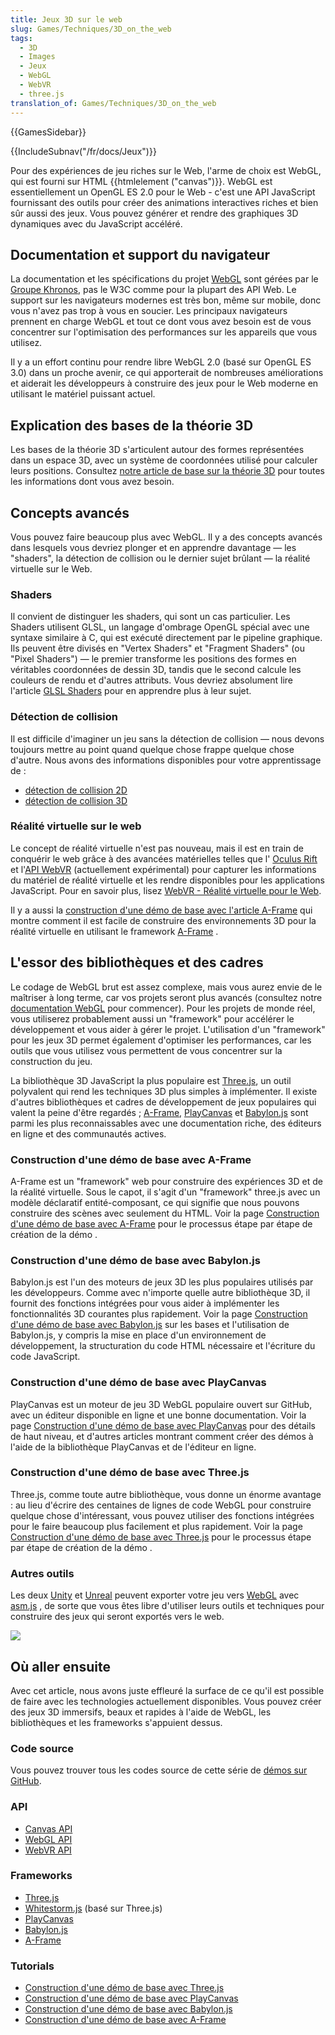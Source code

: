 ```yaml
---
title: Jeux 3D sur le web
slug: Games/Techniques/3D_on_the_web
tags:
  - 3D
  - Images
  - Jeux
  - WebGL
  - WebVR
  - three.js
translation_of: Games/Techniques/3D_on_the_web
---
```

{{GamesSidebar}}

{{IncludeSubnav("/fr/docs/Jeux")}}

Pour des expériences de jeu riches sur le Web, l'arme de choix est WebGL, qui est fourni sur HTML {{htmlelement ("canvas")}}. WebGL est essentiellement un OpenGL ES 2.0 pour le Web - c'est une API JavaScript fournissant des outils pour créer des animations interactives riches et bien sûr aussi des jeux. Vous pouvez générer et rendre des graphiques 3D dynamiques avec du JavaScript accéléré.

## Documentation et support du navigateur

La documentation et les spécifications du projet [WebGL](/fr/docs/Web/API/WebGL_API) sont gérées par le [Groupe Khronos](https://www.khronos.org/), pas le W3C comme pour la plupart des API Web. Le support sur les navigateurs modernes est très bon, même sur mobile, donc vous n'avez pas trop à vous en soucier. Les principaux navigateurs prennent en charge WebGL et tout ce dont vous avez besoin est de vous concentrer sur l'optimisation des performances sur les appareils que vous utilisez.

Il y a un effort continu pour rendre libre WebGL 2.0 (basé sur OpenGL ES 3.0) dans un proche avenir, ce qui apporterait de nombreuses améliorations et aiderait les développeurs à construire des jeux pour le Web moderne en utilisant le matériel puissant actuel.

## Explication des bases de la théorie 3D

Les bases de la théorie 3D s'articulent autour des formes représentées dans un espace 3D, avec un système de coordonnées utilisé pour calculer leurs positions. Consultez [notre article de base sur la théorie 3D](/fr/docs/Games/Techniques/3D_on_the_web/Basic_theory) pour toutes les informations dont vous avez besoin.

## Concepts avancés

Vous pouvez faire beaucoup plus avec WebGL. Il y a des concepts avancés dans lesquels vous devriez plonger et en apprendre davantage — les "shaders", la détection de collision ou le dernier sujet brûlant — la réalité virtuelle sur le Web.

### Shaders

Il convient de distinguer les shaders, qui sont un cas particulier. Les Shaders utilisent GLSL, un langage d'ombrage OpenGL spécial avec une syntaxe similaire à C, qui est exécuté directement par le pipeline graphique. Ils peuvent être divisés en "Vertex Shaders" et "Fragment Shaders" (ou "Pixel Shaders") — le premier transforme les positions des formes en véritables coordonnées de dessin 3D, tandis que le second calcule les couleurs de rendu et d'autres attributs. Vous devriez absolument lire l'article [GLSL Shaders](/fr/docs/Games/Techniques/3D_on_the_web/GLSL_Shaders) pour en apprendre plus à leur sujet.

### Détection de collision

Il est difficile d'imaginer un jeu sans la détection de collision — nous devons toujours mettre au point quand quelque chose frappe quelque chose d'autre. Nous avons des informations disponibles pour votre apprentissage de :

- [détection de collision 2D](/fr/docs/Games/Techniques/2D_collision_detection)
- [détection de collision 3D](/fr/docs/Games/Techniques/3D_collision_detection)

### Réalité virtuelle sur le web

Le concept de réalité virtuelle n'est pas nouveau, mais il est en train de conquérir le web grâce à des avancées matérielles telles que l' [Oculus Rift](https://www.oculus.com/en-us/rift/) et l'[API WebVR](/fr/docs/Web/API/WebVR_API) (actuellement expérimental) pour capturer les informations du matériel de réalité virtuelle et les rendre disponibles pour les applications JavaScript. Pour en savoir plus, lisez [WebVR - Réalité virtuelle pour le Web](/fr/docs/Games/Techniques/3D_on_the_web/WebVR).

Il y a aussi la [construction d'une démo de base avec l'article A-Frame](/fr/docs/Games/Techniques/3D_on_the_web/Building_up_a_basic_demo_with_A-Frame) qui montre comment il est facile de construire des environnements 3D pour la réalité virtuelle en utilisant le framework [A-Frame](http://aframe.io/) .

## L'essor des bibliothèques et des cadres

Le codage de WebGL brut est assez complexe, mais vous aurez envie de le maîtriser à long terme, car vos projets seront plus avancés (consultez notre [documentation WebGL](/fr/docs/Web/API/WebGL_API) pour commencer). Pour les projets de monde réel, vous utiliserez probablement aussi un "framework" pour accélérer le développement et vous aider à gérer le projet. L'utilisation d'un "framework" pour les jeux 3D permet également d'optimiser les performances, car les outils que vous utilisez vous permettent de vous concentrer sur la construction du jeu.

La bibliothèque 3D JavaScript la plus populaire est [Three.js](http://threejs.org/), un outil polyvalent qui rend les techniques 3D plus simples à implémenter. Il existe d'autres bibliothèques et cadres de développement de jeux populaires qui valent la peine d'être regardés ; [A-Frame](https://aframe.io), [PlayCanvas](https://playcanvas.com/) et [Babylon.js](http://www.babylonjs.com/) sont parmi les plus reconnaissables avec une documentation riche, des éditeurs en ligne et des communautés actives.

### Construction d'une démo de base avec A-Frame

A-Frame est un "framework" web pour construire des expériences 3D et de la réalité virtuelle. Sous le capot, il s'agit d'un "framework" three.js avec un modèle déclaratif entité-composant, ce qui signifie que nous pouvons construire des scènes avec seulement du HTML. Voir la page [Construction d'une démo de base avec A-Frame](/fr/docs/Games/Techniques/3D_on_the_web/Building_up_a_basic_demo_with_A-Frame) pour le processus étape par étape de création de la démo .

### Construction d'une démo de base avec Babylon.js

Babylon.js est l'un des moteurs de jeux 3D les plus populaires utilisés par les développeurs. Comme avec n'importe quelle autre bibliothèque 3D, il fournit des fonctions intégrées pour vous aider à implémenter les fonctionnalités 3D courantes plus rapidement. Voir la page [Construction d'une démo de base avec Babylon.js](/fr/docs/Games/Techniques/3D_on_the_web/Building_up_a_basic_demo_with_Babylon.js) sur les bases et l'utilisation de Babylon.js, y compris la mise en place d'un environnement de développement, la structuration du code HTML nécessaire et l'écriture du code JavaScript.

### Construction d'une démo de base avec PlayCanvas

PlayCanvas est un moteur de jeu 3D WebGL populaire ouvert sur GitHub, avec un éditeur disponible en ligne et une bonne documentation. Voir la page [Construction d'une démo de base avec PlayCanvas](/fr/docs/Games/Techniques/3D_on_the_web/Building_up_a_basic_demo_with_PlayCanvas) pour des détails de haut niveau, et d'autres articles montrant comment créer des démos à l'aide de la bibliothèque PlayCanvas et de l'éditeur en ligne.

### Construction d'une démo de base avec Three.js

Three.js, comme toute autre bibliothèque, vous donne un énorme avantage : au lieu d'écrire des centaines de lignes de code WebGL pour construire quelque chose d'intéressant, vous pouvez utiliser des fonctions intégrées pour le faire beaucoup plus facilement et plus rapidement. Voir la page [Construction d'une démo de base avec Three.js](/fr/docs/Games/Techniques/3D_on_the_web/Building_up_a_basic_demo_with_Three.js)  pour le processus étape par étape de création de la démo .

### Autres outils

Les deux [Unity](http://unity3d.com/) et [Unreal](https://www.unrealengine.com/) peuvent exporter votre jeu vers [WebGL](/fr/docs/Web/API/WebGL_API) avec [asm.js](/fr/docs/Games/Tools/asm.js) , de sorte que vous êtes libre d'utiliser leurs outils et techniques pour construire des jeux qui seront exportés vers le web.

![](shapes.png)

## Où aller ensuite

Avec cet article, nous avons juste effleuré la surface de ce qu'il est possible de faire avec les technologies actuellement disponibles. Vous pouvez créer des jeux 3D immersifs, beaux et rapides à l'aide de WebGL, les bibliothèques et les frameworks s'appuient dessus.

### Code source

Vous pouvez trouver tous les codes source de cette série de [démos sur GitHub](http://end3r.github.io/MDN-Games-3D/).

### API

- [Canvas API](/fr/docs/Web/HTML/Canvas)
- [WebGL API](/fr/docs/Web/API/WebGL_API)
- [WebVR API](/fr/docs/Web/API/WebVR_API)

### Frameworks

- [Three.js](http://threejs.org/)
- [Whitestorm.js](http://whitestormjs.xyz/) (basé sur Three.js)
- [PlayCanvas](https://playcanvas.com/)
- [Babylon.js](http://www.babylonjs.com/)
- [A-Frame](http://aframe.io/)

### Tutorials

- [Construction d'une démo de base avec Three.js](/fr/docs/Games/Techniques/3D_on_the_web/Building_up_a_basic_demo_with_Three.js)
- [Construction d'une démo de base avec PlayCanvas](/fr/docs/Games/Techniques/3D_on_the_web/Building_up_a_basic_demo_with_PlayCanvas)
- [Construction d'une démo de base avec Babylon.js](/fr/docs/Games/Techniques/3D_on_the_web/Building_up_a_basic_demo_with_Babylon.js)
- [Construction d'une démo de base avec A-Frame](/fr/docs/Games/Techniques/3D_on_the_web/Building_up_a_basic_demo_with_A-Frame)
